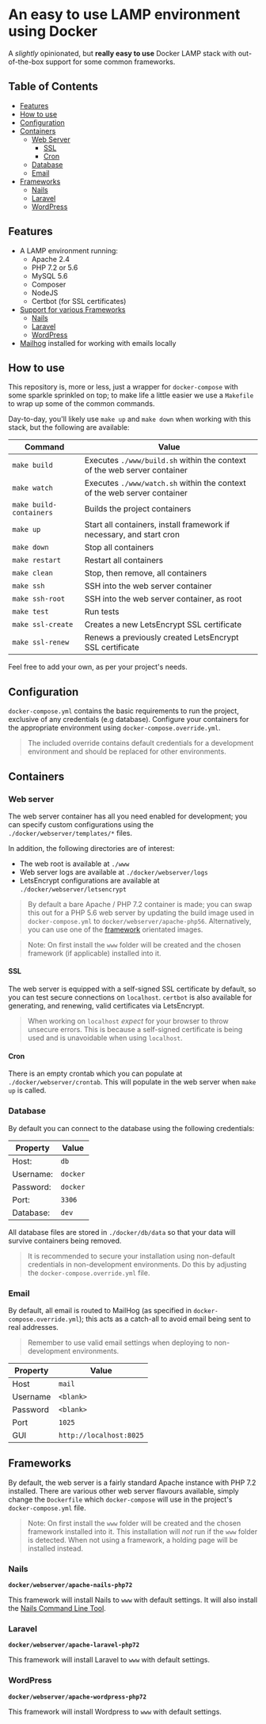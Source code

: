 # An easy to use LAMP environment using Docker

A _slightly_ opinionated, but **really easy to use** Docker LAMP stack with out-of-the-box support for some common frameworks.



## Table of Contents

- [Features](#features)
- [How to use](#how-to-use)
- [Configuration](#configuration)
- [Containers](#containers)
    - [Web Server](#webserver)
        - [SSL](#ssl)
        - [Cron](#cron)
    - [Database](#database)
    - [Email](#email)
- [Frameworks](#frameworks)
    - [Nails](#nails)
    - [Laravel](#laravel)
    - [WordPress](#wordpress)



## Features

  - A LAMP environment running:
    - Apache 2.4
    - PHP 7.2 or 5.6
    - MySQL 5.6
    - Composer
    - NodeJS
    - Certbot (for SSL certificates)
  - [Support for various Frameworks](#frameworks)
    - [Nails](#nails)
    - [Laravel](#laravel)
    - [WordPress](#wordpress)
  - [Mailhog](https://github.com/mailhog/MailHog) installed for working with emails locally



## How to use

This repository is, more or less, just a wrapper for `docker-compose` with some sparkle sprinkled on top; to make life a little easier we use a `Makefile` to wrap up some of the common commands.

Day-to-day, you'll likely use `make up` and `make down` when working with this stack, but the following are available:


Command                  | Value
------------------------ | -----------------------------------------------------------------------
`make build`             | Executes `./www/build.sh` within the context of the web server container
`make watch`             | Executes `./www/watch.sh` within the context of the web server container
`make build-containers`  | Builds the project containers
`make up`                | Start all containers, install framework if necessary, and start cron
`make down`              | Stop all containers
`make restart`           | Restart all containers
`make clean`             | Stop, then remove, all containers
`make ssh`               | SSH into the web server container
`make ssh-root`          | SSH into the web server container, as root
`make test`              | Run tests
`make ssl-create`        | Creates a new LetsEncrypt SSL certificate
`make ssl-renew`         | Renews a previously created LetsEncrypt SSL certificate

Feel free to add your own, as per your project's needs.



## Configuration

`docker-compose.yml` contains the basic requirements to run the project, exclusive of any credentials (e.g database). Configure your containers for the appropriate environment using `docker-compose.override.yml`.

> The included override contains default credentials for a development environment and should be replaced for other environments.



## Containers


### Web server

The web server container has all you need enabled for development; you can specify custom configurations using the `./docker/webserver/templates/*` files.

In addition, the following directories are of interest:

- The web root is available at `./www`
- Web server logs are available at `./docker/webserver/logs`
- LetsEncrypt configurations are available at `./docker/webserver/letsencrypt`

> By default a bare Apache / PHP 7.2 container is made; you can swap this out for a PHP 5.6 web server by updating the build image used in `docker-compose.yml` to `docker/webserver/apache-php56`. Alternatively, you can use one of the [framework](#frameworks) orientated images.

> Note: On first install the `www` folder will be created and the chosen framework (if applicable) installed into it.


#### SSL

The web server is equipped with a self-signed SSL certificate by default, so you can test secure connections on `localhost`. `certbot` is also available for generating, and renewing, valid certificates via LetsEncrypt.

> When working on `localhost` *expect* for your browser to throw unsecure errors. This is because a self-signed certificate is being used and is unavoidable when using `localhost`.


#### Cron

There is an empty crontab which you can populate at `./docker/webserver/crontab`. This will populate in the web server when `make up` is called.



### Database

By default you can connect to the database using the following credentials:

Property      | Value
------------- | -------------
Host:         | `db`
Username:     | `docker`
Password:     | `docker`
Port:         | `3306`
Database:     | `dev`

All database files are stored in `./docker/db/data` so that your data will survive containers being removed.

> It is recommended to secure your installation using non-default credentials in non-development environments. Do this by adjusting the `docker-compose.override.yml` file.



### Email

By default, all email is routed to MailHog (as specified in `docker-compose.override.yml`); this acts as a catch-all to avoid email being sent to real addresses.

> Remember to use valid email settings when deploying to non-development environments.


Property      | Value
------------- | -------------
Host          | `mail`
Username      | `<blank>`
Password      | `<blank>`
Port          | `1025`
GUI           | `http://localhost:8025`



## Frameworks

By default, the web server is a fairly standard Apache instance with PHP 7.2 installed. There are various other web server flavours available, simply change the `Dockerfile` which `docker-compose` will use in the project's `docker-compose.yml` file.

> Note: On first install the `www` folder will be created and the chosen framework installed into it. This installation will *not* run if the `www` folder is detected. When not using a framework, a holding page will be installed instead.


### Nails

**`docker/webserver/apache-nails-php72`**

This framework will install Nails to `www` with default settings. It will also install the [Nails Command Line Tool](https://github.com/nails/command-line-tool).


### Laravel

**`docker/webserver/apache-laravel-php72`**

This framework will install Laravel to `www` with default settings.


### WordPress

**`docker/webserver/apache-wordpress-php72`**

This framework will install Wordpress to `www` with default settings.
